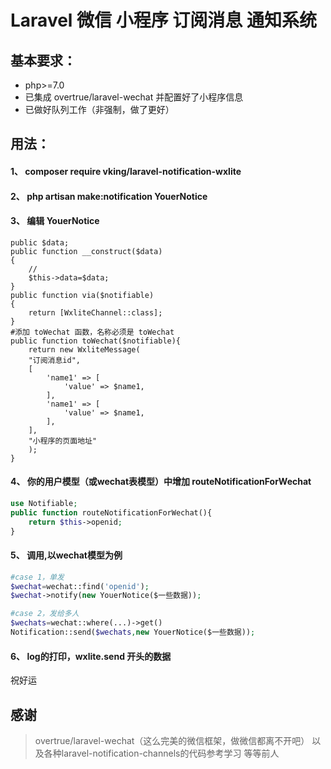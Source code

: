 # Laravel 微信 小程序 订阅消息 通知系统


## 基本要求：
+ php>=7.0
+ 已集成 overtrue/laravel-wechat 并配置好了小程序信息
+ 已做好队列工作（非强制，做了更好）

## 用法：
#### 1、 composer require vking/laravel-notification-wxlite

#### 2、 php artisan make:notification YouerNotice

#### 3、 编辑 YouerNotice
```
public $data;
public function __construct($data)
{
    //
    $this->data=$data;
}
public function via($notifiable)
{
    return [WxliteChannel::class];
}
#添加 toWechat 函数，名称必须是 toWechat
public function toWechat($notifiable){
    return new WxliteMessage(
    "订阅消息id",
    [
        'name1' => [
            'value' => $name1,
        ],
        'name1' => [
            'value' => $name1,
        ],
    ],
    "小程序的页面地址"
    );
}
``` 
#### 4、 你的用户模型（或wechat表模型）中增加 routeNotificationForWechat
```php
use Notifiable;
public function routeNotificationForWechat(){
   	return $this->openid;
}
```
#### 5、 调用,以wechat模型为例
```php
#case 1，单发
$wechat=wechat::find('openid');
$wechat->notify(new YouerNotice($一些数据));

#case 2，发给多人
$wechats=wechat::where(...)->get()
Notification::send($wechats,new YouerNotice($一些数据));

```
#### 6、 log的打印，wxlite.send 开头的数据 
祝好运



## 感谢
>overtrue/laravel-wechat（这么完美的微信框架，做微信都离不开吧）
>以及各种laravel-notification-channels的代码参考学习
>等等前人
